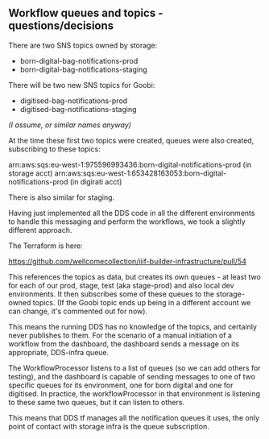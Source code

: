 ## Workflow queues and topics - questions/decisions

There are two SNS topics owned by storage:

- born-digital-bag-notifications-prod
- born-digital-bag-notifications-staging

There will be two new SNS topics for Goobi:

- digitised-bag-notifications-prod
- digitised-bag-notifications-staging

_(I assume, or similar names anyway)_

At the time these first two topics were created, queues were also created, subscribing to these topics:

arn:aws:sqs:eu-west-1:975596993436:born-digital-notifications-prod (in storage acct)
arn:aws:sqs:eu-west-1:653428163053:born-digital-notifications-prod (in digirati acct)

There is also similar for staging. 

Having just implemented all the DDS code in all the different environments to handle this messaging and perform the workflows, we took a slightly different approach.

The Terraform is here:

https://github.com/wellcomecollection/iiif-builder-infrastructure/pull/54

This references the topics as data, but creates its own queues - at least two for each of our prod, stage, test (aka stage-prod) and also local dev environments. It then subscribes some of these queues to the storage-owned topics. (If the Goobi topic ends up being in a different account we can change, it's commented out for now).

This means the running DDS has no knowledge of the topics, and certainly never publishes to them. For the scenario of a manual initiation of a workflow from the dashboard, the dashboard sends a message on its appropriate, DDS-infra queue.

The WorkflowProcessor listens to a list of queues (so we can add others for testing), and the dashboard is capable of sending messages to one of two specific queues for its environment, one for born digital and one for digitised. In practice, the workflowProcessor in that environment is listening to these same two queues, but it can listen to others.

This means that DDS tf manages all the notification queues it uses, the only point of contact with storage infra is the queue subscription.

